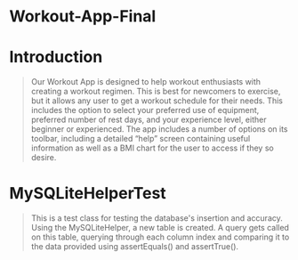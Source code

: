# Workout-App-Final
# Introduction
> Our Workout App is designed to help workout enthusiasts with creating a workout regimen. This is best for newcomers to exercise, but it allows any user to get a workout schedule for their needs. This includes the option to select your preferred use of equipment, preferred number of rest days, and your experience level, either beginner or experienced. The app includes a number of options on its toolbar, including a detailed “help” screen containing useful information as well as a BMI chart for the user to access if they so desire. 
# MySQLiteHelperTest
> This is a test class for testing the database's insertion and accuracy. Using the MySQLiteHelper, a new table is created. A query gets called on this table, querying through each column index and comparing it to the data provided using assertEquals() and assertTrue().
